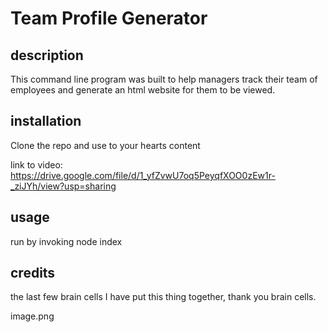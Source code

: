 # Team Profile Generator

## description
This command line program was built to help managers track their team of employees and generate an html website for them to be viewed.

## installation
Clone the repo and use to your hearts content

link to video: https://drive.google.com/file/d/1_yfZvwU7oq5PeyqfXOO0zEw1r-_ziJYh/view?usp=sharing

## usage
run by invoking node index

## credits
the last few brain cells I have put this thing together, thank you brain cells.

image.png